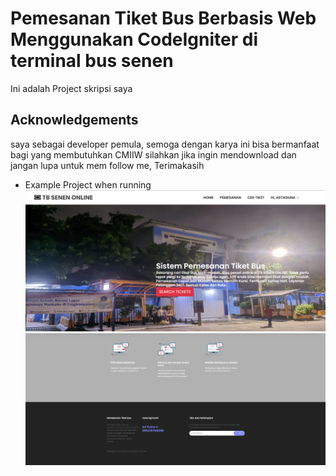 # Pemesanan Tiket Bus Berbasis Web Menggunakan CodeIgniter di terminal bus senen

Ini adalah Project skripsi saya 

## Acknowledgements

saya sebagai developer pemula, semoga dengan karya ini bisa bermanfaat bagi yang membutuhkan CMIIW
silahkan jika ingin mendownload dan jangan lupa untuk mem follow me, Terimakasih

- Example Project when running
  ![alt text](dashboard_1.png)
    ![alt text](dashboard_2.png)
